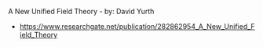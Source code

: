 A New Unified Field Theory - by: David Yurth
- https://www.researchgate.net/publication/282862954_A_New_Unified_Field_Theory
